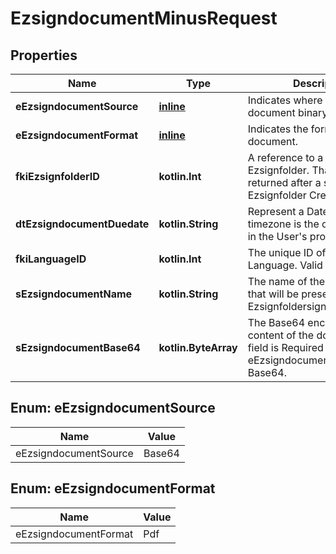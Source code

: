 
# EzsigndocumentMinusRequest

## Properties
Name | Type | Description | Notes
------------ | ------------- | ------------- | -------------
**eEzsigndocumentSource** | [**inline**](#EEzsigndocumentSource) | Indicates where to look for the document binary content. | 
**eEzsigndocumentFormat** | [**inline**](#EEzsigndocumentFormat) | Indicates the format of the document. | 
**fkiEzsignfolderID** | **kotlin.Int** | A reference to a valid Ezsignfolder.  That value is returned after a successful Ezsignfolder Creation. | 
**dtEzsigndocumentDuedate** | **kotlin.String** | Represent a Date Time. The timezone is the one configured in the User&#39;s profile. | 
**fkiLanguageID** | **kotlin.Int** | The unique ID of the Language.  Valid values:  |Value|Description| |-|-| |1|French| |2|English| | 
**sEzsigndocumentName** | **kotlin.String** | The name of the document that will be presented to Ezsignfoldersignerassociations | 
**sEzsigndocumentBase64** | **kotlin.ByteArray** | The Base64 encoded binary content of the document.  This field is Required when eEzsigndocumentSource &#x3D; Base64. |  [optional]


<a name="EEzsigndocumentSource"></a>
## Enum: eEzsigndocumentSource
Name | Value
---- | -----
eEzsigndocumentSource | Base64


<a name="EEzsigndocumentFormat"></a>
## Enum: eEzsigndocumentFormat
Name | Value
---- | -----
eEzsigndocumentFormat | Pdf



